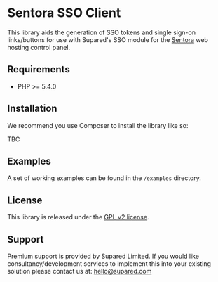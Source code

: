 # Sentora SSO Client

This library aids the generation of SSO tokens and single sign-on links/buttons for use with Supared's SSO module for the [Sentora](http://sentora.org) web hosting control panel.

Requirements
------------

* PHP >= 5.4.0

Installation
------------

We recommend you use Composer to install the library like so:

TBC

Examples
--------

A set of working examples can be found in the ``/examples`` directory.

License
-------

This library is released under the [GPL v2 license](LICENSE).

Support
-------

Premium support is provided by Supared Limited. If you would like consultancy/development services to implement this into your existing solution please contact us at: hello@supared.com